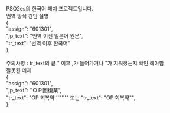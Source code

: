 PSO2es의 한국어 패치 프로젝트입니다.<br>
번역 방식 간단 설명<br>
{<br>
		"assign": "601301",<br>
		"jp_text": "번역 이전 일본어 원문",<br>
		"tr_text": "번역 이후 한국어"<br>
},<br>
  <br>
주의사항 : tr_text의 끝 " 이후 ,가 들어가거나 "가 지워졌는지 확인 해야함<br>
잘못된 예제<br>
{<br>
		"assign": "601301",<br>
		"jp_text": "ＯＰ回復薬",<br>
		"tr_text": "OP 회복약'''"'''" 또는 "tr_text": "OP 회복약""<b>,</b><br>
}<br>
